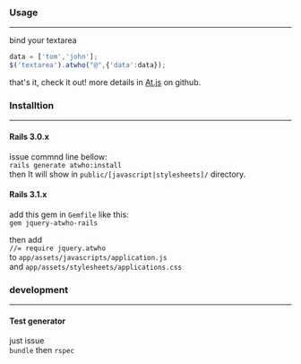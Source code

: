 ### Usage
---
bind your textarea

```javascript
data = ['tom','john'];
$('textarea').atwho("@",{'data':data});
```

that's it, check it out!
more details in [At.js](https://github.com/ichord/At.js) on github.

### Installtion
---
#### Rails 3.0.x
issue commnd line bellow:  
`rails generate atwho:install`  
then It will show in `public/[javascript|stylesheets]/` directory.

#### Rails 3.1.x
add this gem in `Gemfile` like this:  
`gem jquery-atwho-rails`  

then add    
` //= require jquery.atwho `  
to `app/assets/javascripts/application.js`  
and `app/assets/stylesheets/applications.css`  

### development
---
#### Test generator
just issue  
`bundle` then `rspec`
